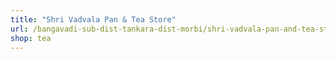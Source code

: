 ```yaml
---
title: "Shri Vadvala Pan & Tea Store"
url: /bangavadi-sub-dist-tankara-dist-morbi/shri-vadvala-pan-and-tea-store/
shop: tea
---
```

